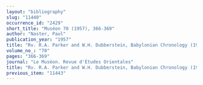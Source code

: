 ```yaml
---
layout: "bibliography"
slug: "11440"
occurrence_id: "2429"
short_title: "Muséon 70 (1957), 366-369"
author: "Naster, Paul"
publication_year: "1957"
title: "Rv. R.A. Parker and W.H. Dubberstein, Babylonian Chronology (1957)"
volume_no_: "70"
pages: "366-369"
journal: "Le Muséon. Revue d'Études Orientales"
title: "Rv. R.A. Parker and W.H. Dubberstein, Babylonian Chronology (1957)"
previous_item: "11443"
---
```

